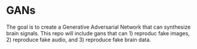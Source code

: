# GANs
The goal is to create a Generative Adversarial Network that can synthesize brain signals. This repo will include gans that can 1) reproduc fake images, 2) reproduce fake audio, and 3) reproduce fake brain data.
